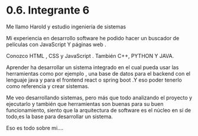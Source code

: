 # 0.6. Integrante 6


Me llamo Harold y estudio ingeniería de sistemas

Mi experiencia en desarrollo software he podido hacer un buscador de películas con JavaScript  Y páginas web .

Conozco HTML , CSS  y JavaScript . También C++, PYTHON Y JAVA.

Aprender ha desarrollar un sistema integrado en el cual pueda usar las herramientas como por ejemplo , una base de datos para el backend con el lenguaje java y para el frontend react o spring boot  .Y eso poder tenerlo como referencia y crear sistemas.

Me veo desarrollando sistemas, pero más que todo analizando el proyecto y ejecutarlo y también que herramientas son buenas para su buen funcionamiento, siento que la arquitectura de software es el núcleo en sí de todo,es la base para desarrollar un sistema. 

Eso es todo sobre mi....

